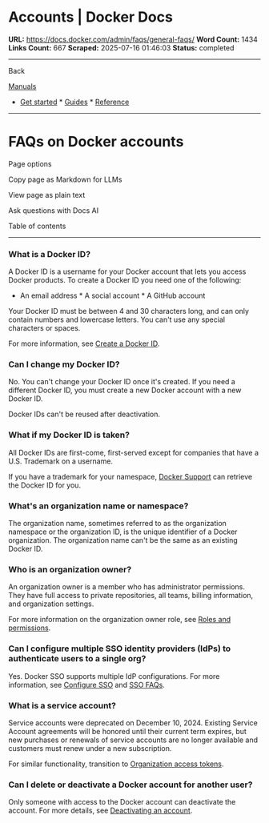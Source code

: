# Accounts | Docker Docs

**URL:** https://docs.docker.com/admin/faqs/general-faqs/
**Word Count:** 1434
**Links Count:** 667
**Scraped:** 2025-07-16 01:46:03
**Status:** completed

---

Back

[Manuals](https://docs.docker.com/manuals/)

  * [Get started](https://docs.docker.com/get-started/)   * [Guides](https://docs.docker.com/guides/)   * [Reference](https://docs.docker.com/reference/)

* * *

# FAQs on Docker accounts

Page options

Copy page as Markdown for LLMs

View page as plain text

Ask questions with Docs AI

Table of contents

* * *

### What is a Docker ID?

A Docker ID is a username for your Docker account that lets you access Docker products. To create a Docker ID you need one of the following:

  * An email address   * A social account   * A GitHub account

Your Docker ID must be between 4 and 30 characters long, and can only contain numbers and lowercase letters. You can't use any special characters or spaces.

For more information, see [Create a Docker ID](https://docs.docker.com/accounts/create-account/).

### Can I change my Docker ID?

No. You can't change your Docker ID once it's created. If you need a different Docker ID, you must create a new Docker account with a new Docker ID.

Docker IDs can't be reused after deactivation.

### What if my Docker ID is taken?

All Docker IDs are first-come, first-served except for companies that have a U.S. Trademark on a username.

If you have a trademark for your namespace, [Docker Support](https://hub.docker.com/support/contact/) can retrieve the Docker ID for you.

### What's an organization name or namespace?

The organization name, sometimes referred to as the organization namespace or the organization ID, is the unique identifier of a Docker organization. The organization name can't be the same as an existing Docker ID.

### Who is an organization owner?

An organization owner is a member who has administrator permissions. They have full access to private repositories, all teams, billing information, and organization settings.

For more information on the organization owner role, see [Roles and permissions](https://docs.docker.com/enterprise/security/roles-and-permissions/).

### Can I configure multiple SSO identity providers \(IdPs\) to authenticate users to a single org?

Yes. Docker SSO supports multiple IdP configurations. For more information, see [Configure SSO](https://docs.docker.com/enterprise/security/single-sign-on/configure/) and [SSO FAQs](https://docs.docker.com/security/faqs/single-sign-on/faqs/).

### What is a service account?

Service accounts were deprecated on December 10, 2024. Existing Service Account agreements will be honored until their current term expires, but new purchases or renewals of service accounts are no longer available and customers must renew under a new subscription.

For similar functionality, transition to [Organization access tokens](https://docs.docker.com/enterprise/security/access-tokens/).

### Can I delete or deactivate a Docker account for another user?

Only someone with access to the Docker account can deactivate the account. For more details, see [Deactivating an account](https://docs.docker.com/admin/organization/deactivate-account/).